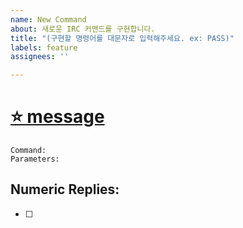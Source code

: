 ```yaml
---
name: New Command
about: 새로운 IRC 커맨드를 구현합니다.
title: "(구현할 명령어를 대문자로 입력해주세요. ex: PASS)"
labels: feature
assignees: ''

---
```


<!--
1️⃣ https://modern.ircdocs.horse에 접속하여 구현할 명령어를 확인한 후, 다음 항목을 채워주세요!
      ⭐️ : 명령어 이름(대문자로 작성)
      🔗 : 명령어 링크
-->

# [⭐️ message](🔗)

<!--
2️⃣ 사이트에서 Command와 Parameters를 복사 + 붙여넣기 해주세요!
-->

```
Command:
Parameters:
```

<!--
3️⃣ 사이트에서 Numeric Replies를 복사 + 붙여넣기한 후, Task 형식으로 작성해주세요!
      링크 형식으로 붙여넣기가 되지 않는다면 직접 작성해주세요 😅
ex) - [ ] [ERR_NEEDMOREPARAMS](https://modern.ircdocs.horse/#errneedmoreparams-461) (461)
-->

## Numeric Replies:
- [ ]
